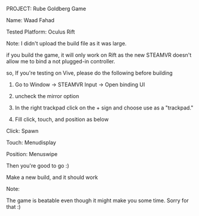 
PROJECT: Rube Goldberg Game


Name: Waad Fahad



Tested Platform: Oculus Rift



Note: 
I didn't upload the build file as it was large.


if you build the game, it will only work on Rift 
as the new STEAMVR doesn't allow me to bind 
a not plugged-in controller. 



so, 
If you're testing on Vive, 
please do the following before building 



1. Go to Window -> STEAMVR Input -> Open binding UI



2. uncheck the mirror option 



3. In the right trackpad click on the + sign and choose use as a "trackpad."



4. Fill click, touch, and position as below



Click: Spawn 

Touch: Menudisplay

Position: Menuswipe




Then you're good to go :) 

Make a new build, and it should work





Note:

The game is beatable even though it might make you some time. Sorry for that :)